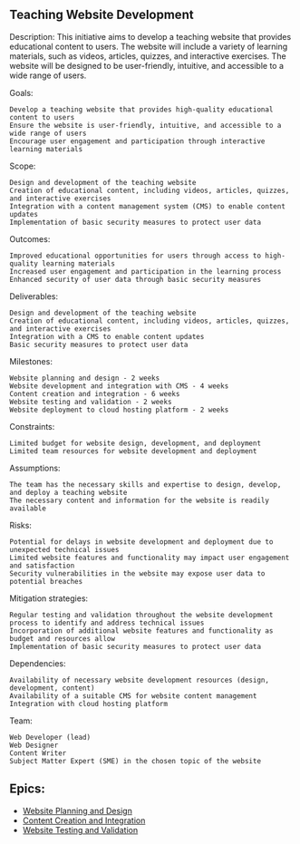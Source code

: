## Teaching Website Development

Description: This initiative aims to develop a teaching website that provides educational content to users. The website will include a variety of learning materials, such as videos, articles, quizzes, and interactive exercises. The website will be designed to be user-friendly, intuitive, and accessible to a wide range of users.

Goals:

    Develop a teaching website that provides high-quality educational content to users
    Ensure the website is user-friendly, intuitive, and accessible to a wide range of users
    Encourage user engagement and participation through interactive learning materials

Scope:

    Design and development of the teaching website
    Creation of educational content, including videos, articles, quizzes, and interactive exercises
    Integration with a content management system (CMS) to enable content updates
    Implementation of basic security measures to protect user data

Outcomes:

    Improved educational opportunities for users through access to high-quality learning materials
    Increased user engagement and participation in the learning process
    Enhanced security of user data through basic security measures

Deliverables:

    Design and development of the teaching website
    Creation of educational content, including videos, articles, quizzes, and interactive exercises
    Integration with a CMS to enable content updates
    Basic security measures to protect user data

Milestones:

    Website planning and design - 2 weeks
    Website development and integration with CMS - 4 weeks
    Content creation and integration - 6 weeks
    Website testing and validation - 2 weeks
    Website deployment to cloud hosting platform - 2 weeks

Constraints:

    Limited budget for website design, development, and deployment
    Limited team resources for website development and deployment

Assumptions:

    The team has the necessary skills and expertise to design, develop, and deploy a teaching website
    The necessary content and information for the website is readily available

Risks:

    Potential for delays in website development and deployment due to unexpected technical issues
    Limited website features and functionality may impact user engagement and satisfaction
    Security vulnerabilities in the website may expose user data to potential breaches

Mitigation strategies:

    Regular testing and validation throughout the website development process to identify and address technical issues
    Incorporation of additional website features and functionality as budget and resources allow
    Implementation of basic security measures to protect user data

Dependencies:

    Availability of necessary website development resources (design, development, content)
    Availability of a suitable CMS for website content management
    Integration with cloud hosting platform

Team:

    Web Developer (lead)
    Web Designer
    Content Writer
    Subject Matter Expert (SME) in the chosen topic of the website

## Epics:

* [Website Planning and Design](Epics/Websites%20and%20Design.md)
* [Content Creation and Integration](Epics/Content%20Creation.md)
* [Website Testing and Validation](Epics/Website%20Testing.md)


